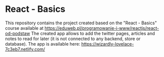 # React - Basics

This repository contains the project created based on the "React - Basics" course available at https://eduweb.pl/programowanie-i-www/reactjs/react-od-podstaw
The created app allows to add the twitter pages, articles and notes to read for later (it is not connected to any backend, store or database).
The app is available here: https://wizardly-lovelace-7c3eb7.netlify.com/